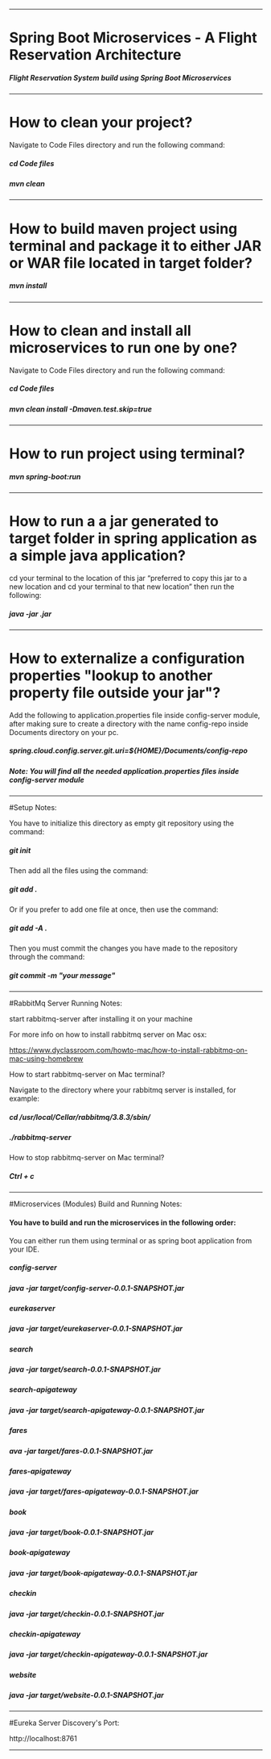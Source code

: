 --------------------------------------------------------------------------

# Spring Boot Microservices - A Flight Reservation Architecture

<h5>Flight Reservation System build using Spring Boot Microservices</h5>

--------------------------------------------------------------------------

# How to clean your project?

Navigate to Code Files directory and run the following command:

<h5>cd Code files</h5>

<h5>mvn clean</h5>

--------------------------------------------------------------------------

# How to build maven project using terminal and package it to either JAR or WAR file located in target folder?

<h5>mvn install</h5>

--------------------------------------------------------------------------

# How to clean and install all microservices to run one by one?

Navigate to Code Files directory and run the following command:

<h5>cd Code files</h5>

<h5>mvn clean install -Dmaven.test.skip=true</h5>

--------------------------------------------------------------------------

# How to run project using terminal?

<h5>mvn spring-boot:run</h5>

--------------------------------------------------------------------------

# How to run a a jar generated to target folder in spring application as a simple java application?

cd your terminal to the location of this jar “preferred to copy this jar to a new location and cd your terminal to that new location” then run the following:

<h5>java -jar <jar-name>.jar</h5>

--------------------------------------------------------------------------

# How to externalize a configuration properties "lookup to another property file outside your jar"?

Add the following to application.properties file inside config-server module,
after making sure to create a directory with the name config-repo inside
Documents directory on your pc. 

<h5>spring.cloud.config.server.git.uri=${HOME}/Documents/config-repo</h5>

<h5>Note: You will find all the needed application.properties files inside config-server module</h5>

--------------------------------------------------------------------------

#Setup Notes:

You have to initialize this directory as empty git repository using the command:

<h5>git init</h5>

Then add all the files using the command:

<h5>git add .</h5> 

Or if you prefer to add one file at once, then use the command:

<h5>git add -A .</h5>

Then you must commit the changes you have made to the repository through the command:

<h5>git commit -m "your message"</h5>

--------------------------------------------------------------------------

#RabbitMq Server Running Notes:

start rabbitmq-server after installing it on your machine

For more info on how to install rabbitmq server on Mac osx:

https://www.dyclassroom.com/howto-mac/how-to-install-rabbitmq-on-mac-using-homebrew

How to start rabbitmq-server on Mac terminal?

Navigate to the directory where your rabbitmq server is installed, for example:

<h5>cd  /usr/local/Cellar/rabbitmq/3.8.3/sbin/</h5>

<h5>./rabbitmq-server</h5>

How to stop rabbitmq-server on Mac terminal?

<h5>Ctrl + c</h5>

--------------------------------------------------------------------------

#Microservices (Modules) Build and Running Notes:

<h4>You have to build and run the microservices in the following order:</h4>
You can either run them using terminal or as spring boot application from your IDE.

<h5>config-server</h5>
<h5>java -jar target/config-server-0.0.1-SNAPSHOT.jar</h5>

<h5>eurekaserver</h5>
<h5>java -jar target/eurekaserver-0.0.1-SNAPSHOT.jar</h5>

<h5>search</h5>
<h5>java -jar target/search-0.0.1-SNAPSHOT.jar</h5>

<h5>search-apigateway</h5>
<h5>java -jar target/search-apigateway-0.0.1-SNAPSHOT.jar</h5>

<h5>fares</h5>
<h5>ava -jar target/fares-0.0.1-SNAPSHOT.jar</h5>

<h5>fares-apigateway</h5>
<h5>java -jar target/fares-apigateway-0.0.1-SNAPSHOT.jar</h5>

<h5>book</h5>
<h5>java -jar target/book-0.0.1-SNAPSHOT.jar</h5>

<h5>book-apigateway</h5>
<h5>java -jar target/book-apigateway-0.0.1-SNAPSHOT.jar</h5>

<h5>checkin</h5>
<h5>java -jar target/checkin-0.0.1-SNAPSHOT.jar</h5>

<h5>checkin-apigateway</h5>
<h5>java -jar target/checkin-apigateway-0.0.1-SNAPSHOT.jar</h5>

<h5>website</h5>
<h5>java -jar target/website-0.0.1-SNAPSHOT.jar</h5>

--------------------------------------------------------------------------

#Eureka Server Discovery's Port:

http://localhost:8761

--------------------------------------------------------------------------